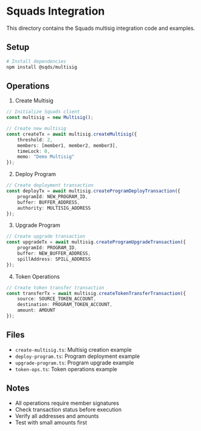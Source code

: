 # Squads Integration

This directory contains the Squads multisig integration code and examples.

## Setup

```bash
# Install dependencies
npm install @sqds/multisig
```

## Operations

1. Create Multisig
```typescript
// Initialize Squads client
const multisig = new Multisig();

// Create new multisig
const createTx = await multisig.createMultisig({
    threshold: 2,
    members: [member1, member2, member3],
    timeLock: 0,
    memo: "Demo Multisig"
});
```

2. Deploy Program
```typescript
// Create deployment transaction
const deployTx = await multisig.createProgramDeployTransaction({
    programId: NEW_PROGRAM_ID,
    buffer: BUFFER_ADDRESS,
    authority: MULTISIG_ADDRESS
});
```

3. Upgrade Program
```typescript
// Create upgrade transaction
const upgradeTx = await multisig.createProgramUpgradeTransaction({
    programId: PROGRAM_ID,
    buffer: NEW_BUFFER_ADDRESS,
    spillAddress: SPILL_ADDRESS
});
```

4. Token Operations
```typescript
// Create token transfer transaction
const transferTx = await multisig.createTokenTransferTransaction({
    source: SOURCE_TOKEN_ACCOUNT,
    destination: PROGRAM_TOKEN_ACCOUNT,
    amount: AMOUNT
});
```

## Files

- `create-multisig.ts`: Multisig creation example
- `deploy-program.ts`: Program deployment example
- `upgrade-program.ts`: Program upgrade example
- `token-ops.ts`: Token operations example

## Notes

- All operations require member signatures
- Check transaction status before execution
- Verify all addresses and amounts
- Test with small amounts first 